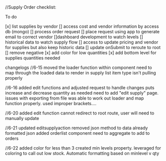 //Supply Order checklist:

To do

[x] list supplies by vendor
[] access cost and vendor information by access db (mongo)
[] process order request 
    [] place request using app to generate email to correct vendor
[]dashboard development to watch levels
[] historical data to watch supply flow
[] access to update pricing and vendor for supplies but also keep historic data
[] update onSubmit to reroute to root
[] remove negative
[x] add color for low quantities
[x] add bottom level for supplies quantities needed



changelogs
//6-15
moved the loader function within component
need to map through the loaded data to render in supply list
item type isn't pulling properly

//6-16
added edit functions and adjusted request to handle changes
puts increase and decrease quantity as needed
need to add "edit supply" page. 
issues with exporting from file
was able to work out loader and map function properly. used improper brackets....

//6-20
added edit function 
cannot redirect to root route, user will need to manually update


//6-21
updated editsupplyaction
    removed json method to data already formatted json
added orderlist component
need to aggregate to add to orders

//6-22
added color for less than 3
created min levels property. 
    leveraged for coloring to call out low stock. Automatic formatting based on minlevel v qty